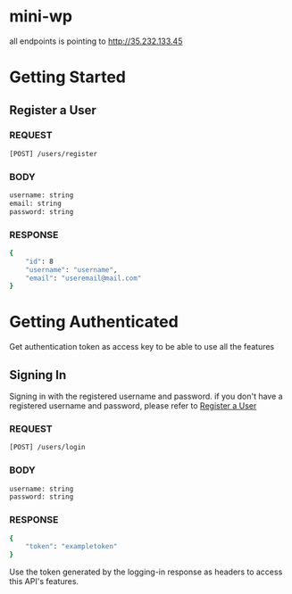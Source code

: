 # mini-wp


all endpoints is pointing to http://35.232.133.45

# Getting Started


## Register a User
### REQUEST 

```sh
[POST] /users/register
```

### BODY
```sh
username: string
email: string
password: string
```

### RESPONSE
```sh
{
    "id": 8
    "username": "username",
    "email": "useremail@mail.com"
}

```


# Getting Authenticated
Get authentication token as access key to be able to use all the features
## Signing In
Signing in with the registered username and password.
if you don't have a registered username and password, please refer to  [Register a User](#register-a-user)
### REQUEST 

```sh
[POST] /users/login
```

### BODY
```sh
username: string
password: string
```

### RESPONSE
```sh
{
    "token": "exampletoken"
}
```


Use the token generated by the logging-in response as headers to access this API's features.


